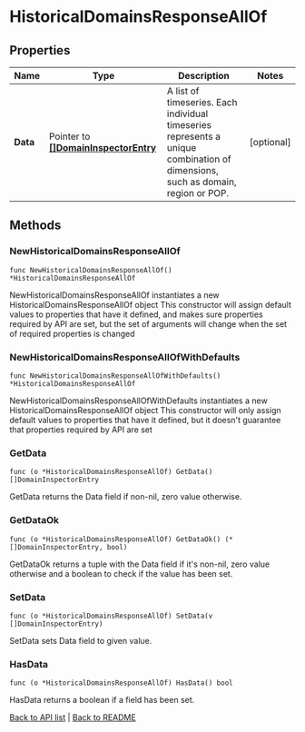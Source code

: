# HistoricalDomainsResponseAllOf

## Properties

Name | Type | Description | Notes
------------ | ------------- | ------------- | -------------
**Data** | Pointer to [**[]DomainInspectorEntry**](DomainInspectorEntry.md) | A list of timeseries. Each individual timeseries represents a unique combination of dimensions, such as domain, region or POP. | [optional] 

## Methods

### NewHistoricalDomainsResponseAllOf

`func NewHistoricalDomainsResponseAllOf() *HistoricalDomainsResponseAllOf`

NewHistoricalDomainsResponseAllOf instantiates a new HistoricalDomainsResponseAllOf object
This constructor will assign default values to properties that have it defined,
and makes sure properties required by API are set, but the set of arguments
will change when the set of required properties is changed

### NewHistoricalDomainsResponseAllOfWithDefaults

`func NewHistoricalDomainsResponseAllOfWithDefaults() *HistoricalDomainsResponseAllOf`

NewHistoricalDomainsResponseAllOfWithDefaults instantiates a new HistoricalDomainsResponseAllOf object
This constructor will only assign default values to properties that have it defined,
but it doesn't guarantee that properties required by API are set

### GetData

`func (o *HistoricalDomainsResponseAllOf) GetData() []DomainInspectorEntry`

GetData returns the Data field if non-nil, zero value otherwise.

### GetDataOk

`func (o *HistoricalDomainsResponseAllOf) GetDataOk() (*[]DomainInspectorEntry, bool)`

GetDataOk returns a tuple with the Data field if it's non-nil, zero value otherwise
and a boolean to check if the value has been set.

### SetData

`func (o *HistoricalDomainsResponseAllOf) SetData(v []DomainInspectorEntry)`

SetData sets Data field to given value.

### HasData

`func (o *HistoricalDomainsResponseAllOf) HasData() bool`

HasData returns a boolean if a field has been set.


[Back to API list](../README.md#documentation-for-api-endpoints) | [Back to README](../README.md)
